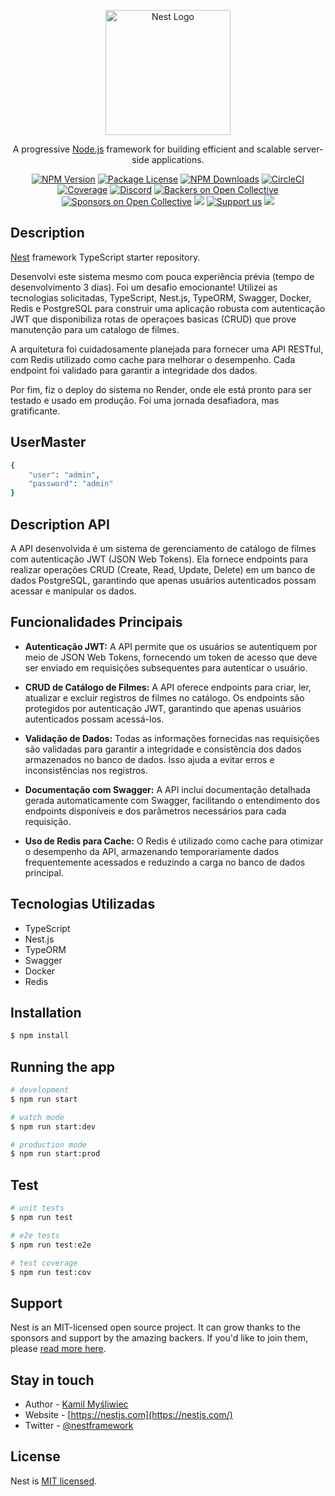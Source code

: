 <p align="center">
  <a href="http://nestjs.com/" target="blank"><img src="https://nestjs.com/img/logo-small.svg" width="200" alt="Nest Logo" /></a>
</p>

[circleci-image]: https://img.shields.io/circleci/build/github/nestjs/nest/master?token=abc123def456
[circleci-url]: https://circleci.com/gh/nestjs/nest

  <p align="center">A progressive <a href="http://nodejs.org" target="_blank">Node.js</a> framework for building efficient and scalable server-side applications.</p>
    <p align="center">
<a href="https://www.npmjs.com/~nestjscore" target="_blank"><img src="https://img.shields.io/npm/v/@nestjs/core.svg" alt="NPM Version" /></a>
<a href="https://www.npmjs.com/~nestjscore" target="_blank"><img src="https://img.shields.io/npm/l/@nestjs/core.svg" alt="Package License" /></a>
<a href="https://www.npmjs.com/~nestjscore" target="_blank"><img src="https://img.shields.io/npm/dm/@nestjs/common.svg" alt="NPM Downloads" /></a>
<a href="https://circleci.com/gh/nestjs/nest" target="_blank"><img src="https://img.shields.io/circleci/build/github/nestjs/nest/master" alt="CircleCI" /></a>
<a href="https://coveralls.io/github/nestjs/nest?branch=master" target="_blank"><img src="https://coveralls.io/repos/github/nestjs/nest/badge.svg?branch=master#9" alt="Coverage" /></a>
<a href="https://discord.gg/G7Qnnhy" target="_blank"><img src="https://img.shields.io/badge/discord-online-brightgreen.svg" alt="Discord"/></a>
<a href="https://opencollective.com/nest#backer" target="_blank"><img src="https://opencollective.com/nest/backers/badge.svg" alt="Backers on Open Collective" /></a>
<a href="https://opencollective.com/nest#sponsor" target="_blank"><img src="https://opencollective.com/nest/sponsors/badge.svg" alt="Sponsors on Open Collective" /></a>
  <a href="https://paypal.me/kamilmysliwiec" target="_blank"><img src="https://img.shields.io/badge/Donate-PayPal-ff3f59.svg"/></a>
    <a href="https://opencollective.com/nest#sponsor"  target="_blank"><img src="https://img.shields.io/badge/Support%20us-Open%20Collective-41B883.svg" alt="Support us"></a>
  <a href="https://twitter.com/nestframework" target="_blank"><img src="https://img.shields.io/twitter/follow/nestframework.svg?style=social&label=Follow"></a>
</p>
  <!--[![Backers on Open Collective](https://opencollective.com/nest/backers/badge.svg)](https://opencollective.com/nest#backer)
  [![Sponsors on Open Collective](https://opencollective.com/nest/sponsors/badge.svg)](https://opencollective.com/nest#sponsor)-->

## Description

[Nest](https://github.com/nestjs/nest) framework TypeScript starter repository.

Desenvolvi este sistema mesmo com pouca experiência prévia (tempo de desenvolvimento 3 dias). Foi um desafio emocionante! Utilizei as tecnologias solicitadas, TypeScript, Nest.js, TypeORM, Swagger, Docker, Redis e PostgreSQL para construir uma aplicação robusta  com autenticação JWT que disponibiliza rotas de operaçoes basicas (CRUD) que prove manutenção para um catalogo de filmes.

A arquitetura foi cuidadosamente planejada para fornecer uma API RESTful, com Redis utilizado como cache para melhorar o desempenho. Cada endpoint foi validado para garantir a integridade dos dados.

Por fim, fiz o deploy do sistema no Render, onde ele está pronto para ser testado e usado em produção. Foi uma jornada desafiadora, mas gratificante.

## UserMaster

```bash
{
    "user": "admin",
    "password": "admin"
}
```

## Description API


A API desenvolvida é um sistema de gerenciamento de catálogo de filmes com autenticação JWT (JSON Web Tokens). Ela fornece endpoints para realizar operações CRUD (Create, Read, Update, Delete) em um banco de dados PostgreSQL, garantindo que apenas usuários autenticados possam acessar e manipular os dados.

## Funcionalidades Principais

- **Autenticação JWT:** A API permite que os usuários se autentiquem por meio de JSON Web Tokens, fornecendo um token de acesso que deve ser enviado em requisições subsequentes para autenticar o usuário.

- **CRUD de Catálogo de Filmes:** A API oferece endpoints para criar, ler, atualizar e excluir registros de filmes no catálogo. Os endpoints são protegidos por autenticação JWT, garantindo que apenas usuários autenticados possam acessá-los.

- **Validação de Dados:** Todas as informações fornecidas nas requisições são validadas para garantir a integridade e consistência dos dados armazenados no banco de dados. Isso ajuda a evitar erros e inconsistências nos registros.

- **Documentação com Swagger:** A API inclui documentação detalhada gerada automaticamente com Swagger, facilitando o entendimento dos endpoints disponíveis e dos parâmetros necessários para cada requisição.

- **Uso de Redis para Cache:** O Redis é utilizado como cache para otimizar o desempenho da API, armazenando temporariamente dados frequentemente acessados e reduzindo a carga no banco de dados principal.

## Tecnologias Utilizadas

- TypeScript
- Nest.js
- TypeORM
- Swagger
- Docker
- Redis

## Installation

```bash
$ npm install
```

## Running the app

```bash
# development
$ npm run start

# watch mode
$ npm run start:dev

# production mode
$ npm run start:prod
```

## Test

```bash
# unit tests
$ npm run test

# e2e tests
$ npm run test:e2e

# test coverage
$ npm run test:cov
```

## Support

Nest is an MIT-licensed open source project. It can grow thanks to the sponsors and support by the amazing backers. If you'd like to join them, please [read more here](https://docs.nestjs.com/support).

## Stay in touch

- Author - [Kamil Myśliwiec](https://kamilmysliwiec.com)
- Website - [https://nestjs.com](https://nestjs.com/)
- Twitter - [@nestframework](https://twitter.com/nestframework)

## License

Nest is [MIT licensed](LICENSE).
